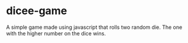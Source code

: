 # dicee-game
A simple game made using javascript that rolls two random die. The one with the higher number on the dice wins.
